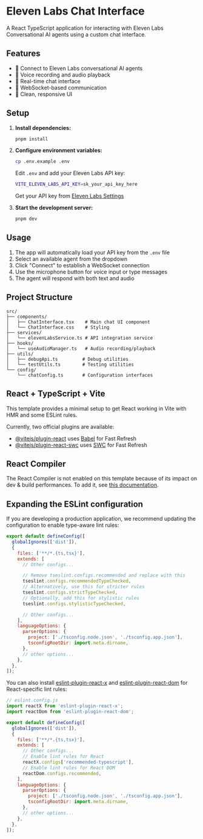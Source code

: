 # Eleven Labs Chat Interface

A React TypeScript application for interacting with Eleven Labs Conversational AI agents using a custom chat interface.

## Features

- 🤖 Connect to Eleven Labs conversational AI agents
- 🎤 Voice recording and audio playback
- 💬 Real-time chat interface
- 🔧 WebSocket-based communication
- 🎨 Clean, responsive UI

## Setup

1. **Install dependencies:**

   ```bash
   pnpm install
   ```

2. **Configure environment variables:**

   ```bash
   cp .env.example .env
   ```

   Edit `.env` and add your Eleven Labs API key:

   ```bash
   VITE_ELEVEN_LABS_API_KEY=sk_your_api_key_here
   ```

   Get your API key from [Eleven Labs Settings](https://elevenlabs.io/app/settings/api-keys)

3. **Start the development server:**
   ```bash
   pnpm dev
   ```

## Usage

1. The app will automatically load your API key from the `.env` file
2. Select an available agent from the dropdown
3. Click "Connect" to establish a WebSocket connection
4. Use the microphone button for voice input or type messages
5. The agent will respond with both text and audio

## Project Structure

```
src/
├── components/
│   ├── ChatInterface.tsx    # Main chat UI component
│   └── ChatInterface.css    # Styling
├── services/
│   └── elevenLabsService.ts # API integration service
├── hooks/
│   └── useAudioManager.ts   # Audio recording/playback
├── utils/
│   ├── debugApi.ts         # Debug utilities
│   └── testUtils.ts        # Testing utilities
└── config/
    └── chatConfig.ts       # Configuration interfaces
```

## React + TypeScript + Vite

This template provides a minimal setup to get React working in Vite with HMR and some ESLint rules.

Currently, two official plugins are available:

- [@vitejs/plugin-react](https://github.com/vitejs/vite-plugin-react/blob/main/packages/plugin-react) uses [Babel](https://babeljs.io/) for Fast Refresh
- [@vitejs/plugin-react-swc](https://github.com/vitejs/vite-plugin-react/blob/main/packages/plugin-react-swc) uses [SWC](https://swc.rs/) for Fast Refresh

## React Compiler

The React Compiler is not enabled on this template because of its impact on dev & build performances. To add it, see [this documentation](https://react.dev/learn/react-compiler/installation).

## Expanding the ESLint configuration

If you are developing a production application, we recommend updating the configuration to enable type-aware lint rules:

```js
export default defineConfig([
  globalIgnores(['dist']),
  {
    files: ['**/*.{ts,tsx}'],
    extends: [
      // Other configs...

      // Remove tseslint.configs.recommended and replace with this
      tseslint.configs.recommendedTypeChecked,
      // Alternatively, use this for stricter rules
      tseslint.configs.strictTypeChecked,
      // Optionally, add this for stylistic rules
      tseslint.configs.stylisticTypeChecked,

      // Other configs...
    ],
    languageOptions: {
      parserOptions: {
        project: ['./tsconfig.node.json', './tsconfig.app.json'],
        tsconfigRootDir: import.meta.dirname,
      },
      // other options...
    },
  },
]);
```

You can also install [eslint-plugin-react-x](https://github.com/Rel1cx/eslint-react/tree/main/packages/plugins/eslint-plugin-react-x) and [eslint-plugin-react-dom](https://github.com/Rel1cx/eslint-react/tree/main/packages/plugins/eslint-plugin-react-dom) for React-specific lint rules:

```js
// eslint.config.js
import reactX from 'eslint-plugin-react-x';
import reactDom from 'eslint-plugin-react-dom';

export default defineConfig([
  globalIgnores(['dist']),
  {
    files: ['**/*.{ts,tsx}'],
    extends: [
      // Other configs...
      // Enable lint rules for React
      reactX.configs['recommended-typescript'],
      // Enable lint rules for React DOM
      reactDom.configs.recommended,
    ],
    languageOptions: {
      parserOptions: {
        project: ['./tsconfig.node.json', './tsconfig.app.json'],
        tsconfigRootDir: import.meta.dirname,
      },
      // other options...
    },
  },
]);
```
